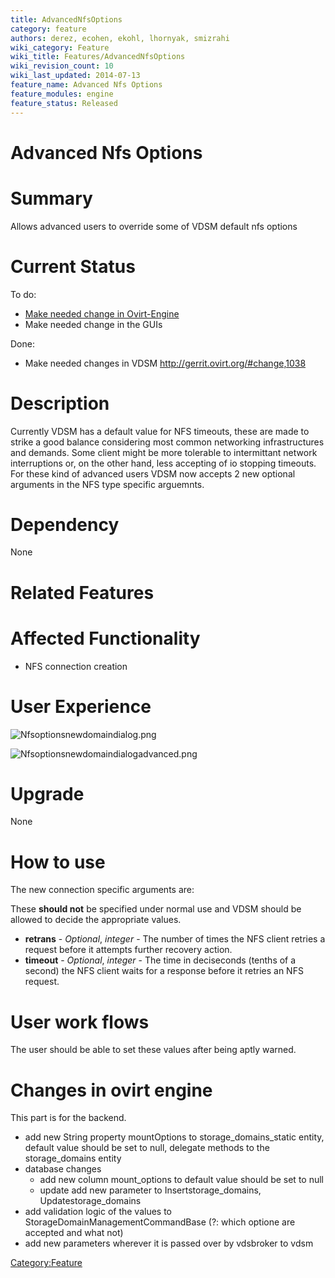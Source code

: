 ```yaml
---
title: AdvancedNfsOptions
category: feature
authors: derez, ecohen, ekohl, lhornyak, smizrahi
wiki_category: Feature
wiki_title: Features/AdvancedNfsOptions
wiki_revision_count: 10
wiki_last_updated: 2014-07-13
feature_name: Advanced Nfs Options
feature_modules: engine
feature_status: Released
---
```


# Advanced Nfs Options

# Summary

Allows advanced users to override some of VDSM default nfs options

# Current Status

To do:

*   [Make needed change in Ovirt-Engine](Features/AdvancedNfsOptions#Changes_in_ovirt_engine)
*   Make needed change in the GUIs

Done:

*   Make needed changes in VDSM <http://gerrit.ovirt.org/#change,1038>

# Description

Currently VDSM has a default value for NFS timeouts, these are made to strike a good balance considering most common networking infrastructures and demands. Some client might be more tolerable to intermittant network interruptions or, on the other hand, less accepting of io stopping timeouts. For these kind of advanced users VDSM now accepts 2 new optional arguments in the NFS type specific arguemnts.

# Dependency

None

# Related Features

# Affected Functionality

*   NFS connection creation

# User Experience

![](Nfsoptionsnewdomaindialog.png "Nfsoptionsnewdomaindialog.png")

![](Nfsoptionsnewdomaindialogadvanced.png "Nfsoptionsnewdomaindialogadvanced.png")

# Upgrade

None

# How to use

The new connection specific arguments are:

These **should not** be specified under normal use and VDSM should be allowed to decide the appropriate values.

*   **retrans** - *Optional*, *integer* - The number of times the NFS client retries a request before it attempts further recovery action.
*   **timeout** - *Optional*, *integer* - The time in deciseconds (tenths of a second) the NFS client waits for a response before it retries an NFS request.

# User work flows

The user should be able to set these values after being aptly warned.

# Changes in ovirt engine

This part is for the backend.

*   add new String property mountOptions to storage_domains_static entity, default value should be set to null, delegate methods to the storage_domains entity
*   database changes
    -   add new column mount_options to default value should be set to null
    -   update add new parameter to Insertstorage_domains, Updatestorage_domains
*   add validation logic of the values to StorageDomainManagementCommandBase (?: which optione are accepted and what not)
*   add new parameters wherever it is passed over by vdsbroker to vdsm

<Category:Feature>
